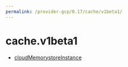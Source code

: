 ```yaml
---
permalink: /provider-gcp/0.17/cache/v1beta1/
---
```


# cache.v1beta1



* [cloudMemorystoreInstance](cloudMemorystoreInstance.md)